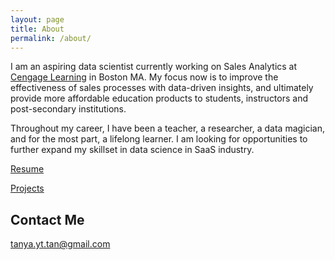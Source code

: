```yaml
---
layout: page
title: About
permalink: /about/
---
```

I am an aspiring data scientist currently working on Sales Analytics at [Cengage Learning](https://www.cengage.com/) in Boston MA. My focus now is to improve the effectiveness of sales processes with data-driven insights, and ultimately provide more affordable education products to students, instructors and post-secondary institutions. 

Throughout my career, I have been a teacher, a researcher, a data magician, and for the most part, a lifelong learner.  I am looking for opportunities to further expand my skillset in data science in SaaS industry. 

[Resume](https://tanyayt.github.io/resume/)

[Projects](https://tanyayt.github.io/project/)

## Contact Me

[tanya.yt.tan@gmail.com](mailto:tanya.yt.tan@gmail.com)